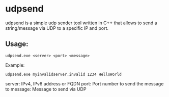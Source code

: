 # udpsend 
udpsend is a simple udp sender tool written in C++ that allows to send a string/message via UDP to a specific IP and port.

## Usage:

```console
udpsend.exe <server> <port> <message>
```

Example:
```console
udpsend.exe myinvalidserver.invalid 1234 HelloWorld
```
server: IPv4, IPv6 address or FQDN
port:   Port number to send the message to
message: Message to send via UDP
